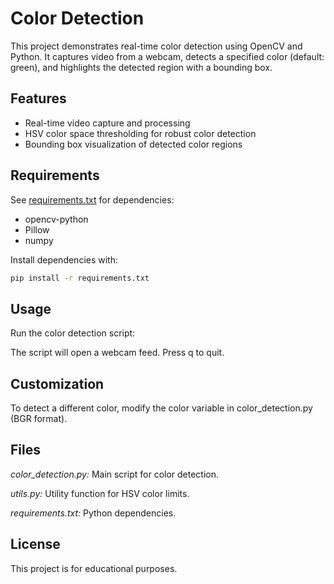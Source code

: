 # Color Detection

This project demonstrates real-time color detection using OpenCV and Python. It captures video from a webcam, detects a specified color (default: green), and highlights the detected region with a bounding box.

## Features

- Real-time video capture and processing
- HSV color space thresholding for robust color detection
- Bounding box visualization of detected color regions

## Requirements

See [requirements.txt](https://github.com/BenedictRaymond/Color-Detection-using-HSV/blob/master/requirements.txt) for dependencies:
- opencv-python
- Pillow
- numpy

Install dependencies with:
```sh
pip install -r requirements.txt
```


## Usage

Run the color detection script:

The script will open a webcam feed.
Press q to quit.

## Customization

To detect a different color, modify the color variable in color_detection.py (BGR format).

## Files
_color_detection.py:_ Main script for color detection.

_utils.py:_ Utility function for HSV color limits.

_requirements.txt:_ Python dependencies.

## License

This project is for educational purposes.
